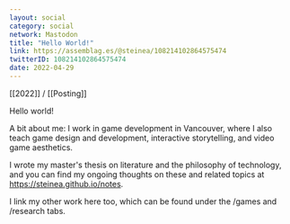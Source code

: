 ```yaml
---
layout: social
category: social
network: Mastodon
title: "Hello World!"
link: https://assemblag.es/@steinea/108214102864575474
twitterID: 108214102864575474
date: 2022-04-29
---
```


[[2022]] / [[Posting]]

Hello world!

A bit about me: I work in game development in Vancouver, where I also teach game design and development, interactive storytelling, and video game aesthetics.

I wrote my master's thesis on literature and the philosophy of technology, and you can find my ongoing thoughts on these and related topics at <https://steinea.github.io/notes>.

I link my other work here too, which can be found under the /games and /research tabs.

